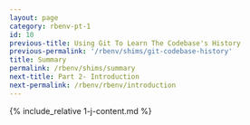 ```yaml
---
layout: page
category: rbenv-pt-1
id: 10
previous-title: Using Git To Learn The Codebase's History
previous-permalink: '/rbenv/shims/git-codebase-history'
title: Summary
permalink: /rbenv/shims/summary
next-title: Part 2- Introduction
next-permalink: /rbenv/rbenv/introduction
---
```


{% include_relative 1-j-content.md %}
